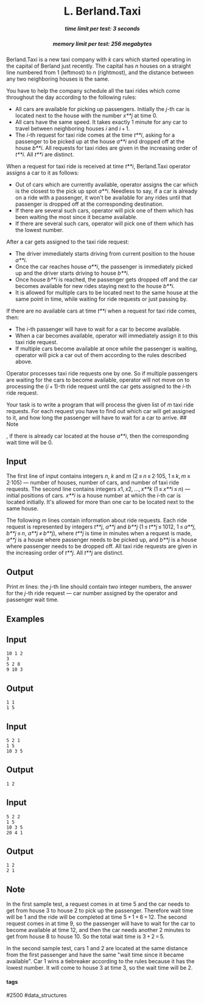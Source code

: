 <h1 style='text-align: center;'> L. Berland.Taxi</h1>

<h5 style='text-align: center;'>time limit per test: 3 seconds</h5>
<h5 style='text-align: center;'>memory limit per test: 256 megabytes</h5>

Berland.Taxi is a new taxi company with *k* cars which started operating in the capital of Berland just recently. The capital has *n* houses on a straight line numbered from 1 (leftmost) to *n* (rightmost), and the distance between any two neighboring houses is the same.

You have to help the company schedule all the taxi rides which come throughout the day according to the following rules: 

* All cars are available for picking up passengers. Initially the *j*-th car is located next to the house with the number *x**j* at time 0.
* All cars have the same speed. It takes exactly 1 minute for any car to travel between neighboring houses *i* and *i* + 1.
* The *i*-th request for taxi ride comes at the time *t**i*, asking for a passenger to be picked up at the house *a**i* and dropped off at the house *b**i*. All requests for taxi rides are given in the increasing order of *t**i*. All *t**i* are distinct.

When a request for taxi ride is received at time *t**i*, Berland.Taxi operator assigns a car to it as follows: 

* Out of cars which are currently available, operator assigns the car which is the closest to the pick up spot *a**i*. Needless to say, if a car is already on a ride with a passenger, it won't be available for any rides until that passenger is dropped off at the corresponding destination.
* If there are several such cars, operator will pick one of them which has been waiting the most since it became available.
* If there are several such cars, operator will pick one of them which has the lowest number.

After a car gets assigned to the taxi ride request: 

* The driver immediately starts driving from current position to the house *a**i*.
* Once the car reaches house *a**i*, the passenger is immediately picked up and the driver starts driving to house *b**i*.
* Once house *b**i* is reached, the passenger gets dropped off and the car becomes available for new rides staying next to the house *b**i*.
* It is allowed for multiple cars to be located next to the same house at the same point in time, while waiting for ride requests or just passing by.

If there are no available cars at time *t**i* when a request for taxi ride comes, then: 

* The *i*-th passenger will have to wait for a car to become available.
* When a car becomes available, operator will immediately assign it to this taxi ride request.
* If multiple cars become available at once while the passenger is waiting, operator will pick a car out of them according to the rules described above.

Operator processes taxi ride requests one by one. So if multiple passengers are waiting for the cars to become available, operator will not move on to processing the (*i* + 1)-th ride request until the car gets assigned to the *i*-th ride request.

Your task is to write a program that will process the given list of *m* taxi ride requests. For each request you have to find out which car will get assigned to it, and how long the passenger will have to wait for a car to arrive. ## Note

, if there is already car located at the house *a**i*, then the corresponding wait time will be 0.

## Input

The first line of input contains integers *n*, *k* and *m* (2 ≤ *n* ≤ 2·105, 1 ≤ *k*, *m* ≤ 2·105) — number of houses, number of cars, and number of taxi ride requests. The second line contains integers *x*1, *x*2, ..., *x**k* (1 ≤ *x**i* ≤ *n*) — initial positions of cars. *x**i* is a house number at which the *i*-th car is located initially. It's allowed for more than one car to be located next to the same house.

The following *m* lines contain information about ride requests. Each ride request is represented by integers *t**j*, *a**j* and *b**j* (1 ≤ *t**j* ≤ 1012, 1 ≤ *a**j*, *b**j* ≤ *n*, *a**j* ≠ *b**j*), where *t**j* is time in minutes when a request is made, *a**j* is a house where passenger needs to be picked up, and *b**j* is a house where passenger needs to be dropped off. All taxi ride requests are given in the increasing order of *t**j*. All *t**j* are distinct.

## Output

Print *m* lines: the *j*-th line should contain two integer numbers, the answer for the *j*-th ride request — car number assigned by the operator and passenger wait time.

## Examples

## Input


```
10 1 2  
3  
5 2 8  
9 10 3  

```
## Output


```
1 1  
1 5  

```
## Input


```
5 2 1  
1 5  
10 3 5  

```
## Output


```
1 2  

```
## Input


```
5 2 2  
1 5  
10 3 5  
20 4 1  

```
## Output


```
1 2  
2 1  

```
## Note

In the first sample test, a request comes in at time 5 and the car needs to get from house 3 to house 2 to pick up the passenger. Therefore wait time will be 1 and the ride will be completed at time 5 + 1 + 6 = 12. The second request comes in at time 9, so the passenger will have to wait for the car to become available at time 12, and then the car needs another 2 minutes to get from house 8 to house 10. So the total wait time is 3 + 2 = 5. 

In the second sample test, cars 1 and 2 are located at the same distance from the first passenger and have the same "wait time since it became available". Car 1 wins a tiebreaker according to the rules because it has the lowest number. It will come to house 3 at time 3, so the wait time will be 2.



#### tags 

#2500 #data_structures 